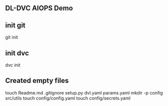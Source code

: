 ## DL-DVC AIOPS Demo

## init git
git init
## init dvc
dvc init

## Created empty files
touch Readme.md .gitignore setup.py dvl.yaml params.yaml
mkdir -p config src/utils
touch config/config.yaml
touch config/secrets.yaml

